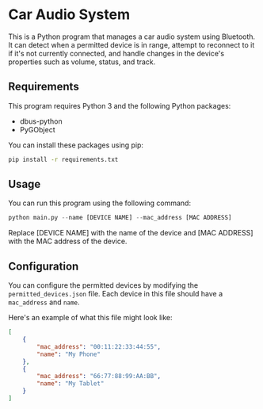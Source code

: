 # Car Audio System

This is a Python program that manages a car audio system using Bluetooth. It can detect when a permitted device is in range, attempt to reconnect to it if it's not currently connected, and handle changes in the device's properties such as volume, status, and track.

## Requirements

This program requires Python 3 and the following Python packages:

- dbus-python
- PyGObject

You can install these packages using pip:

```bash
pip install -r requirements.txt
```

## Usage 

 You can run this program using the following command:

```python
python main.py --name [DEVICE NAME] --mac_address [MAC ADDRESS]
```


Replace [DEVICE NAME] with the name of the device and [MAC ADDRESS] with the MAC address of the device.

## Configuration

You can configure the permitted devices by modifying the `permitted_devices.json` file. Each device in this file should have a `mac_address` and `name`.

Here's an example of what this file might look like:

```json
[
    {
        "mac_address": "00:11:22:33:44:55",
        "name": "My Phone"
    },
    {
        "mac_address": "66:77:88:99:AA:BB",
        "name": "My Tablet"
    }
]
```